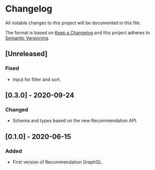 # Changelog

All notable changes to this project will be documented in this file.

The format is based on [Keep a Changelog](http://keepachangelog.com/en/1.0.0/)
and this project adheres to [Semantic Versioning](http://semver.org/spec/v2.0.0.html).

## [Unreleased]

### Fixed

- Input for filter and sort.

## [0.3.0] - 2020-09-24

### Changed

- Schema and types based on the new Recommendation API.

## [0.1.0] - 2020-06-15

### Added

- First version of Recommendation GraphQL.
